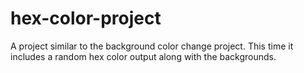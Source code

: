 # hex-color-project
A project similar to the background color change project. This time it includes a random hex color output along with the backgrounds.
